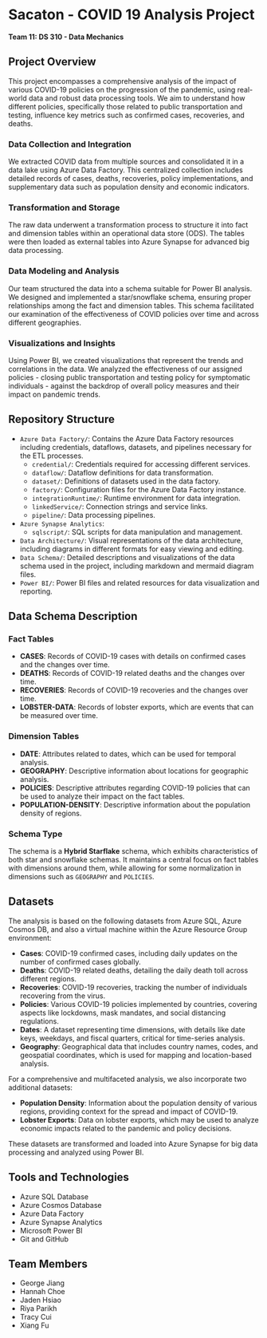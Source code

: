 # Sacaton - COVID 19 Analysis Project

**Team 11: DS 310 - Data Mechanics**

## Project Overview

This project encompasses a comprehensive analysis of the impact of various COVID-19 policies on the progression of the pandemic, using real-world data and robust data processing tools. We aim to understand how different policies, specifically those related to public transportation and testing, influence key metrics such as confirmed cases, recoveries, and deaths.

### Data Collection and Integration
We extracted COVID data from multiple sources and consolidated it in a data lake using Azure Data Factory. This centralized collection includes detailed records of cases, deaths, recoveries, policy implementations, and supplementary data such as population density and economic indicators.

### Transformation and Storage
The raw data underwent a transformation process to structure it into fact and dimension tables within an operational data store (ODS). The tables were then loaded as external tables into Azure Synapse for advanced big data processing.

### Data Modeling and Analysis
Our team structured the data into a schema suitable for Power BI analysis. We designed and implemented a star/snowflake schema, ensuring proper relationships among the fact and dimension tables. This schema facilitated our examination of the effectiveness of COVID policies over time and across different geographies.

### Visualizations and Insights
Using Power BI, we created visualizations that represent the trends and correlations in the data. We analyzed the effectiveness of our assigned policies - closing public transportation and testing policy for symptomatic individuals - against the backdrop of overall policy measures and their impact on pandemic trends.


## Repository Structure

- `Azure Data Factory/`: Contains the Azure Data Factory resources including credentials, dataflows, datasets, and pipelines necessary for the ETL processes.
  - `credential/`: Credentials required for accessing different services.
  - `dataflow/`: Dataflow definitions for data transformation.
  - `dataset/`: Definitions of datasets used in the data factory.
  - `factory/`: Configuration files for the Azure Data Factory instance.
  - `integrationRuntime/`: Runtime environment for data integration.
  - `linkedService/`: Connection strings and service links.
  - `pipeline/`: Data processing pipelines.
- `Azure Synapse Analytics`:
  - `sqlscript/`: SQL scripts for data manipulation and management.
- `Data Architecture/`: Visual representations of the data architecture, including diagrams in different formats for easy viewing and editing.
- `Data Schema/`: Detailed descriptions and visualizations of the data schema used in the project, including markdown and mermaid diagram files.
- `Power BI/`: Power BI files and related resources for data visualization and reporting.

## Data Schema Description

### Fact Tables

- **CASES**: Records of COVID-19 cases with details on confirmed cases and the changes over time.
- **DEATHS**: Records of COVID-19 related deaths and the changes over time.
- **RECOVERIES**: Records of COVID-19 recoveries and the changes over time.
- **LOBSTER-DATA**: Records of lobster exports, which are events that can be measured over time.

### Dimension Tables

- **DATE**: Attributes related to dates, which can be used for temporal analysis.
- **GEOGRAPHY**: Descriptive information about locations for geographic analysis.
- **POLICIES**: Descriptive attributes regarding COVID-19 policies that can be used to analyze their impact on the fact tables.
- **POPULATION-DENSITY**: Descriptive information about the population density of regions.

### Schema Type

The schema is a **Hybrid Starflake** schema, which exhibits characteristics of both star and snowflake schemas. It maintains a central focus on fact tables with dimensions around them, while allowing for some normalization in dimensions such as `GEOGRAPHY` and `POLICIES`.

## Datasets

The analysis is based on the following datasets from Azure SQL, Azure Cosmos DB, and also a virtual machine within the Azure Resource Group environment:
- **Cases**: COVID-19 confirmed cases, including daily updates on the number of confirmed cases globally.
- **Deaths**: COVID-19 related deaths, detailing the daily death toll across different regions.
- **Recoveries**: COVID-19 recoveries, tracking the number of individuals recovering from the virus.
- **Policies**: Various COVID-19 policies implemented by countries, covering aspects like lockdowns, mask mandates, and social distancing regulations.
- **Dates**: A dataset representing time dimensions, with details like date keys, weekdays, and fiscal quarters, critical for time-series analysis.
- **Geography**: Geographical data that includes country names, codes, and geospatial coordinates, which is used for mapping and location-based analysis.

For a comprehensive and multifaceted analysis, we also incorporate two additional datasets:
- **Population Density**: Information about the population density of various regions, providing context for the spread and impact of COVID-19.
- **Lobster Exports**: Data on lobster exports, which may be used to analyze economic impacts related to the pandemic and policy decisions.

These datasets are transformed and loaded into Azure Synapse for big data processing and analyzed using Power BI.

## Tools and Technologies

- Azure SQL Database
- Azure Cosmos Database
- Azure Data Factory
- Azure Synapse Analytics
- Microsoft Power BI
- Git and GitHub

## Team Members
- George Jiang
- Hannah Choe
- Jaden Hsiao
- Riya Parikh
- Tracy Cui
- Xiang Fu